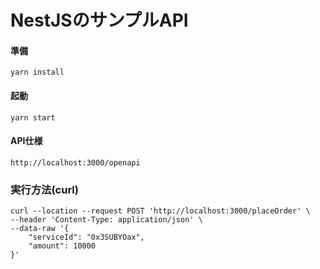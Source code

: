 # NestJSのサンプルAPI

#### 準備
`yarn install`

#### 起動
`yarn start`

#### API仕様
`http://localhost:3000/openapi`

### 実行方法(curl)
```
curl --location --request POST 'http://localhost:3000/placeOrder' \
--header 'Content-Type: application/json' \
--data-raw '{
    "serviceId": "0x3SUBYOax",
    "amount": 10000
}'
```
